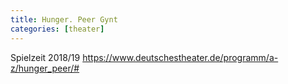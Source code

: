 ```yaml
---
title: Hunger. Peer Gynt
categories: [theater]
---
```


Spielzeit 2018/19
https://www.deutschestheater.de/programm/a-z/hunger_peer/#
